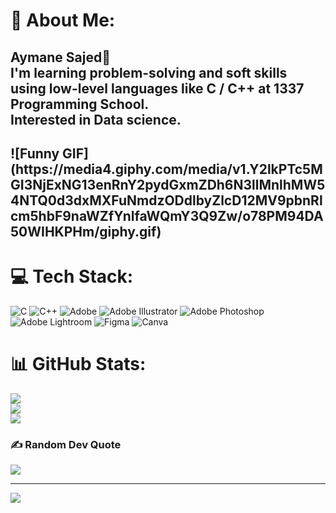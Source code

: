 # 💫 About Me:
<h2>Aymane Sajed💫<br>I'm learning problem-solving and soft skills using low-level languages like C / C++ at 1337 Programming School.<br>Interested in Data science.<h2>
![Funny GIF](https://media4.giphy.com/media/v1.Y2lkPTc5MGI3NjExNG13enRnY2pydGxmZDh6N3llMnlhMW54NTQ0d3dxMXFuNmdzODdlbyZlcD12MV9pbnRlcm5hbF9naWZfYnlfaWQmY3Q9Zw/o78PM94DA50WIHKPHm/giphy.gif)

# 💻 Tech Stack:
![C](https://img.shields.io/badge/c-%2300599C.svg?style=for-the-badge&logo=c&logoColor=white) ![C++](https://img.shields.io/badge/c++-%2300599C.svg?style=for-the-badge&logo=c%2B%2B&logoColor=white) ![Adobe](https://img.shields.io/badge/adobe-%23FF0000.svg?style=for-the-badge&logo=adobe&logoColor=white) ![Adobe Illustrator](https://img.shields.io/badge/adobe%20illustrator-%23FF9A00.svg?style=for-the-badge&logo=adobe%20illustrator&logoColor=white) ![Adobe Photoshop](https://img.shields.io/badge/adobe%20photoshop-%2331A8FF.svg?style=for-the-badge&logo=adobe%20photoshop&logoColor=white) ![Adobe Lightroom](https://img.shields.io/badge/Adobe%20Lightroom-31A8FF.svg?style=for-the-badge&logo=Adobe%20Lightroom&logoColor=white) ![Figma](https://img.shields.io/badge/figma-%23F24E1E.svg?style=for-the-badge&logo=figma&logoColor=white) ![Canva](https://img.shields.io/badge/Canva-%2300C4CC.svg?style=for-the-badge&logo=Canva&logoColor=white)
# 📊 GitHub Stats:
![](https://github-readme-stats.vercel.app/api?username=aymanesaj&theme=monokai&hide_border=false&include_all_commits=false&count_private=true)<br/>
![](https://github-readme-streak-stats.herokuapp.com/?user=aymanesaj&theme=monokai&hide_border=false)<br/>
![](https://github-readme-stats.vercel.app/api/top-langs/?username=aymanesaj&theme=monokai&hide_border=false&include_all_commits=false&count_private=true&layout=compact)

### ✍️ Random Dev Quote
![](https://quotes-github-readme.vercel.app/api?type=vetical&theme=tokyonight)

---
[![](https://visitcount.itsvg.in/api?id=aymanesaj&icon=0&color=0)](https://visitcount.itsvg.in)

<!-- Proudly created with GPRM ( https://gprm.itsvg.in ) -->

